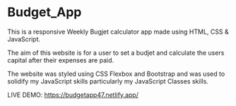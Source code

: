 # Budget_App

This is a responsive Weekly Bugjet calculator app made using HTML, CSS & JavaScript.

The aim of this website is for a user to set a budjet and calculate the users capital after their expenses are paid.

The website was styled using CSS Flexbox and Bootstrap and was used to solidify my JavaScript skills particularly my JavaScript Classes skills.

LIVE DEMO: https://budgetapp47.netlify.app/

